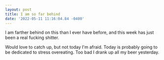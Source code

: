 ```yaml
--- 
layout: post 
title: I am so far behind 
date: '2022-05-11 11:16:04.84 -0400' 
--- 
```

I am farther behind on this than I ever have before, and this week has just been a real fucking shitter.

Would love to catch up, but not today I'm afraid. Today is probably going to be dedicated to stress overeating. 
Too bad I drank up all my beer yesterday. 
